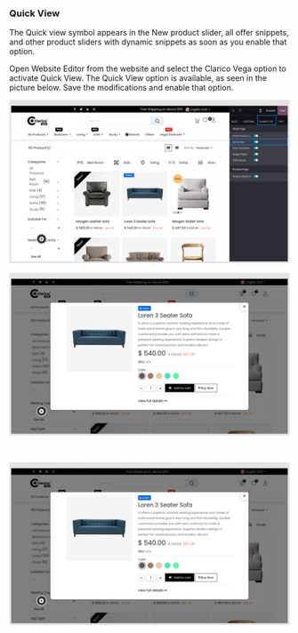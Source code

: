 
### Quick View



The Quick view symbol appears in the New product slider, all offer snippets, and other product sliders with dynamic snippets as soon as you enable that option.


Open Website Editor from the website and select the Clarico Vega option to activate Quick View. The Quick View option is available, as seen in the picture below. Save the modifications and enable that option.


![](./images/qv1.png)


![](./images/qv2.png)


 


![](./images/qv3.png)



